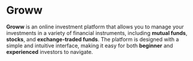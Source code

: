 # Groww 

**Groww** is an online investment platform that allows you to manage your investments
in a variety of financial instruments, including **mutual funds**, **stocks**, and **exchange-traded funds**.
The platform is designed with a simple and intuitive interface, making it easy for both **beginner** 
and **experienced** investors to navigate.